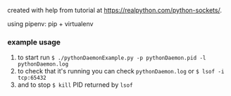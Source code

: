 created with help from tutorial at https://realpython.com/python-sockets/.

using pipenv: pip + virtualenv


### example usage
1. to start run `$ ./pythonDaemonExample.py -p pythonDaemon.pid -l pythonDaemon.log `
2. to check that it's running you can check `pythonDaemon.log` or `$ lsof -i tcp:65432`
3. and to stop `$ kill` PID returned by `lsof`